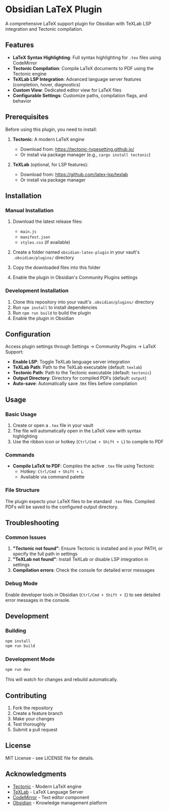 # Obsidian LaTeX Plugin

A comprehensive LaTeX support plugin for Obsidian with TeXLab LSP integration and Tectonic compilation.

## Features

- **LaTeX Syntax Highlighting**: Full syntax highlighting for `.tex` files using CodeMirror
- **Tectonic Compilation**: Compile LaTeX documents to PDF using the Tectonic engine
- **TeXLab LSP Integration**: Advanced language server features (completion, hover, diagnostics)
- **Custom View**: Dedicated editor view for LaTeX files
- **Configurable Settings**: Customize paths, compilation flags, and behavior

## Prerequisites

Before using this plugin, you need to install:

1. **Tectonic**: A modern LaTeX engine
   - Download from: https://tectonic-typesetting.github.io/
   - Or install via package manager (e.g., `cargo install tectonic`)

2. **TeXLab** (optional, for LSP features):
   - Download from: https://github.com/latex-lsp/texlab
   - Or install via package manager

## Installation

### Manual Installation

1. Download the latest release files:
   - `main.js`
   - `manifest.json`
   - `styles.css` (if available)

2. Create a folder named `obsidian-latex-plugin` in your vault's `.obsidian/plugins/` directory

3. Copy the downloaded files into this folder

4. Enable the plugin in Obsidian's Community Plugins settings

### Development Installation

1. Clone this repository into your vault's `.obsidian/plugins/` directory
2. Run `npm install` to install dependencies
3. Run `npm run build` to build the plugin
4. Enable the plugin in Obsidian

## Configuration

Access plugin settings through Settings → Community Plugins → LaTeX Support:

- **Enable LSP**: Toggle TeXLab language server integration
- **TeXLab Path**: Path to the TeXLab executable (default: `texlab`)
- **Tectonic Path**: Path to the Tectonic executable (default: `tectonic`)
- **Output Directory**: Directory for compiled PDFs (default: `output`)
- **Auto-save**: Automatically save .tex files before compilation

## Usage

### Basic Usage

1. Create or open a `.tex` file in your vault
2. The file will automatically open in the LaTeX view with syntax highlighting
3. Use the ribbon icon or hotkey (`Ctrl/Cmd + Shift + L`) to compile to PDF

### Commands

- **Compile LaTeX to PDF**: Compiles the active `.tex` file using Tectonic
  - Hotkey: `Ctrl/Cmd + Shift + L`
  - Available via command palette

### File Structure

The plugin expects your LaTeX files to be standard `.tex` files. Compiled PDFs will be saved to the configured output directory.

## Troubleshooting

### Common Issues

1. **"Tectonic not found"**: Ensure Tectonic is installed and in your PATH, or specify the full path in settings
2. **"TeXLab not found"**: Install TeXLab or disable LSP integration in settings
3. **Compilation errors**: Check the console for detailed error messages

### Debug Mode

Enable developer tools in Obsidian (`Ctrl/Cmd + Shift + I`) to see detailed error messages in the console.

## Development

### Building

```bash
npm install
npm run build
```

### Development Mode

```bash
npm run dev
```

This will watch for changes and rebuild automatically.

## Contributing

1. Fork the repository
2. Create a feature branch
3. Make your changes
4. Test thoroughly
5. Submit a pull request

## License

MIT License - see LICENSE file for details.

## Acknowledgments

- [Tectonic](https://tectonic-typesetting.github.io/) - Modern LaTeX engine
- [TeXLab](https://github.com/latex-lsp/texlab) - LaTeX Language Server
- [CodeMirror](https://codemirror.net/) - Text editor component
- [Obsidian](https://obsidian.md/) - Knowledge management platform 